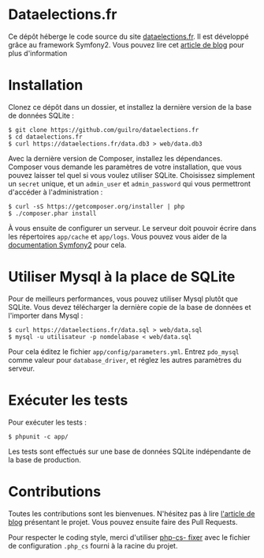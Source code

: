 # Dataelections.fr

Ce dépôt héberge le code source du site
[dataelections.fr](https://dataelections.fr). Il est développé grâce au
framework Symfony2. Vous pouvez lire cet [article de
blog](http://blog.guilro.com/french/2015/10/22/dataelections.html) pour plus
d'information

# Installation

Clonez ce dépôt dans un dossier, et installez la dernière version de la base de
données SQLite :

    $ git clone https://github.com/guilro/dataelections.fr
    $ cd dataelections.fr
    $ curl https://dataelections.fr/data.db3 > web/data.db3

Avec la dernière version de Composer, installez les dépendances. Composer vous
demande les paramètres de votre installation, que vous pouvez laisser tel
quel si vous voulez utiliser SQLite. Choisissez simplement un `secret` unique,
et un `admin_user` et `admin_password` qui vous permettront d'accéder à
l'administration :

    $ curl -sS https://getcomposer.org/installer | php
    $ ./composer.phar install

À vous ensuite de configurer un serveur. Le serveur doit pouvoir écrire dans les
répertoires `app/cache` et `app/logs`. Vous pouvez vous aider de la
[documentation Symfony2](http://symfony.com/doc/current/book/installation.html)
pour cela.

# Utiliser Mysql à la place de SQLite

Pour de meilleurs performances, vous pouvez utiliser Mysql plutôt que SQLite.
Vous devez télécharger la dernière copie de la base de données et l'importer
dans Mysql :

    $ curl https://dataelections.fr/data.sql > web/data.sql
    $ mysql -u utilisateur -p nomdelabase < web/data.sql

Pour cela éditez le fichier `app/config/parameters.yml`. Entrez `pdo_mysql`
comme valeur pour `database_driver`, et réglez les autres paramètres du serveur.

# Exécuter les tests

Pour exécuter les tests :

    $ phpunit -c app/

Les tests sont effectués sur une base de données SQLite indépendante de la base
de production.

# Contributions

Toutes les contributions sont les bienvenues. N'hésitez pas à lire [l'article de
blog](http://blog.guilro.com/french/2015/10/22/dataelections.html) présentant le
projet. Vous pouvez ensuite faire des Pull Requests.

Pour respecter le coding style, merci d'utiliser [php-cs-
fixer](http://cs.sensiolabs.org/) avec le fichier de configuration `.php_cs`
fourni à la racine du projet.
